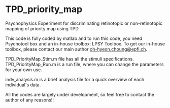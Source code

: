 # TPD_priority_map
Psychophysics Experiment for discriminating retinotopic or non-retinotopic mapping of priority map using TPD

This code is fully coded by matlab and to run this code, you need Psychotool box and an in-house toolbox: LPSY Toolbox. To get our in-house toolbox, please contact our main author oh-hyeon.choung@epfl.ch.

TPD_PriorityMap_Stim.m file has all the stimuli specifications. TPD_PriorityMap_Run.m is a run file, where you can change the parameters for your own use. 

indv_analysis.m is a brief analysis file for a quick overview of each individual's data. 

All the codes are largely under development, so feel free to contact the author of any reasons!! 
